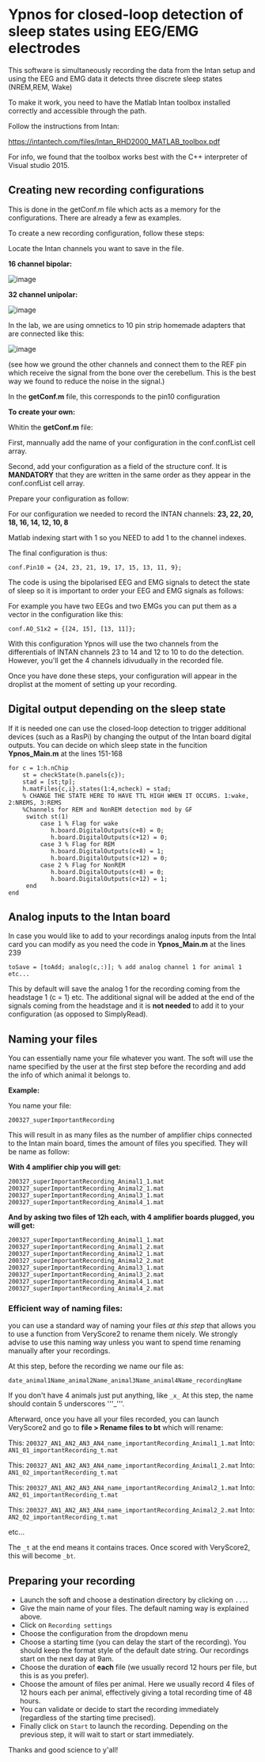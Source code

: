 # Ypnos for closed-loop detection of sleep states using EEG/EMG electrodes

This software is simultaneously recording the data from the Intan setup and using the EEG and EMG data it detects three discrete sleep states (NREM,REM, Wake)

To make it work, you need to have the Matlab Intan toolbox installed correctly and accessible through the path.

Follow the instructions from Intan:

https://intantech.com/files/Intan_RHD2000_MATLAB_toolbox.pdf

For info, we found that the toolbox works best with the C++ interpreter of Visual studio 2015.


## Creating new recording configurations

This is done in the getConf.m file which acts as a memory for the configurations. There are already a few as examples.

To create a new recording configuration, follow these steps:

Locate the Intan channels you want to save in the file.

**16 channel bipolar:**

![image](https://user-images.githubusercontent.com/58259490/132471190-23b98caa-3847-404d-b8d7-799f43b01e23.png)

**32 channel unipolar:**

![image](https://user-images.githubusercontent.com/58259490/132471297-f16f5c7e-35bd-4d35-b9e0-3679d4d30373.png)

In the lab, we are using omnetics to 10 pin strip homemade adapters that are connected like this:

![image](https://user-images.githubusercontent.com/58259490/132471747-7655dc29-859c-4976-976a-c1a60160c2dc.png)

(see how we ground the other channels and connect them to the REF pin which receive the signal from the bone over the cerebellum.
This is the best way we found to reduce the noise in the signal.)


In the **getConf.m** file, this corresponds to the pin10 configuration

**To create your own:**

Whitin the **getConf.m** file:

First, mannually add the name of your configuration in the conf.confList cell array.

Second, add your configuration as a field of the structure conf. It is **MANDATORY** that they are written in the same order as they appear
in the conf.confList cell array.

Prepare your configuration as follow:

For our configuration we needed to record the INTAN channels: **23, 22, 20, 18, 16, 14, 12, 10, 8**

Matlab indexing start with 1 so you NEED to add 1 to the channel indexes.

The final configuration is thus:
```
conf.Pin10 = {24, 23, 21, 19, 17, 15, 13, 11, 9};
```
The code is using the bipolarised EEG and EMG signals to detect the state of sleep so it is important to order your EEG and EMG signals as follows:

For example you have two EEGs and two EMGs you can put them as a vector in the configuration like this:

```
conf.AO_S1x2 = {[24, 15], [13, 11]};
```

With this configuration Ypnos will use the two channels from the differentials of INTAN channels 23 to 14 and 12 to 10 to do the detection. However, you'll 
get the 4 channels idivudually in the recorded file.

Once you have done these steps, your configuration will appear in the droplist at the moment of setting up your recording.

## Digital output depending on the sleep state

If it is needed one can use the closed-loop detection to trigger additional devices (such as a RasPi) by changing the output of the Intan board digital outputs. You can decide on which sleep state in the funcition **Ypnos_Main.m** at the lines 151-168

```
for c = 1:h.nChip
	st = checkState(h.panels{c});
	stad = [st;tp];
	h.matFiles{c,i}.states(1:4,ncheck) = stad;
	% CHANGE THE STATE HERE TO HAVE TTL HIGH WHEN IT OCCURS. 1:wake, 2:NREMS, 3:REMS
	%Channels for REM and NonREM detection mod by GF   
	 switch st(1)
		 case 1 % Flag for wake
			h.board.DigitalOutputs(c+8) = 0;
			h.board.DigitalOutputs(c+12) = 0;  
		 case 3 % Flag for REM
			h.board.DigitalOutputs(c+8) = 1;
			h.board.DigitalOutputs(c+12) = 0;
		 case 2 % Flag for NonREM
			h.board.DigitalOutputs(c+8) = 0;
			h.board.DigitalOutputs(c+12) = 1;      
	 end
end
```
## Analog inputs to the Intan board 

In case you would like to add to your recordings analog inputs from the Intal card you can modify as you need the code in **Ypnos_Main.m** at the lines 239

```
toSave = [toAdd; analog(c,:)]; % add analog channel 1 for animal 1 etc...

```

This by default will save the analog 1 for the recording coming from the headstage 1 (c = 1) etc. The additional signal will be added at the end of the signals coming from the headstage and it is **not needed** to add it to your configuration (as opposed to SimplyRead).

## Naming your files
You can essentially name your file whatever you want. The soft will use the name specified by the user at the first step before the recording and add the info of which animal it belongs to.

**Example:**

You name your file: 
```
200327_superImportantRecording
```

This will result in as many files as the number of amplifier chips connected to the Intan main board, times the amount of files you specified. They will be name as follow:

**With 4 amplifier chip you will get:**
```
200327_superImportantRecording_Animal1_1.mat
200327_superImportantRecording_Animal2_1.mat
200327_superImportantRecording_Animal3_1.mat
200327_superImportantRecording_Animal4_1.mat
```

**And by asking two files of 12h each, with 4 amplifier boards plugged, you will get:**
```
200327_superImportantRecording_Animal1_1.mat
200327_superImportantRecording_Animal1_2.mat
200327_superImportantRecording_Animal2_1.mat
200327_superImportantRecording_Animal2_2.mat
200327_superImportantRecording_Animal3_1.mat
200327_superImportantRecording_Animal3_2.mat
200327_superImportantRecording_Animal4_1.mat
200327_superImportantRecording_Animal4_2.mat
```

### Efficient way of naming files:
you can use a standard way of naming your files *at this step* that allows you to use a function from VeryScore2 to rename them nicely. We strongly advise to use this naming way unless you want to spend time renaming manually after your recordings.

At this step, before the recording we name our file as:

```
date_animal1Name_animal2Name_animal3Name_animal4Name_recordingName
```

If you don't have 4 animals just put anything, like ```_x_``` At this step, the name should contain 5 underscores '''_'''.

Afterward, once you have all your files recorded, you can launch VeryScore2 and go to **file > Rename files to bt** which will rename:

This: ```200327_AN1_AN2_AN3_AN4_name_importantRecording_Animal1_1.mat```
Into: ```AN1_01_importantRecording_t.mat```

This: ```200327_AN1_AN2_AN3_AN4_name_importantRecording_Animal1_2.mat```
Into: ```AN1_02_importantRecording_t.mat```

This: ```200327_AN1_AN2_AN3_AN4_name_importantRecording_Animal2_1.mat```
Into: ```AN2_01_importantRecording_t.mat```

This: ```200327_AN1_AN2_AN3_AN4_name_importantRecording_Animal2_2.mat```
Into: ```AN2_02_importantRecording_t.mat```

etc...

The ```_t``` at the end means it contains traces. Once scored with VeryScore2, this will become ```_bt```.

## Preparing your recording

- Launch the soft and choose a destination directory by clicking on ```...```.
- Give the main name of your files. The default naming way is explained above.
- Click on ```Recording settings```
- Choose the configuration from the dropdown menu
- Choose a starting time (you can delay the start of the recording). You should keep the format style of the default date string. Our recordings start on the next day at 9am.
- Choose the duration of **each** file (we usually record 12 hours per file, but this is as you prefer).
- Choose the amount of files per animal. Here we usually record 4 files of 12 hours each per animal, effectively giving a total recording time of 48 hours.
- You can validate or decide to start the recording immediately (regardless of the starting time precised).
- Finally click on ```Start``` to launch the recording. Depending on the previous step, it will wait to start or start immediately.


Thanks and good science to y'all!

